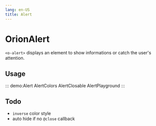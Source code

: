 ```yaml
---
lang: en-US
title: Alert
---
```


# OrionAlert

`<o-alert>` displays an element to show informations or catch the user's attention.

## Usage

::: demo:Alert
AlertColors
AlertClosable
AlertPlayground
:::

<attribute-table/>

## Todo

- `inverse` color style
- auto hide if no `@close` callback
